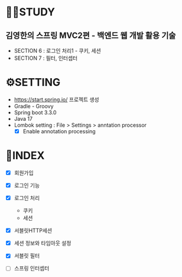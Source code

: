 # 👩‍💻STUDY

## 김영한의 스프링 MVC2편 - 백엔드 웹 개발 활용 기술

- SECTION 6 : 로그인 처리1 - 쿠키, 세션
- SECTION 7 : 필터, 인터셉터

# ⚙️SETTING

- https://start.spring.io/ 프로젝트 생성
- Gradle - Groovy
- Spring boot 3.3.0
- Java 17
- Lombok setting : File > Settings > anntation processor
  -  [X] Enable annotation processing

# 📒INDEX

- [x] 회원가입
- [x] 로그인 기능
- [x] 로그인 처리
  - 쿠키
  - 세션
- [X] 서블릿HTTP세션
- [X] 세션 정보와 타임아웃 설정
    
- [X] 서블릿 필터
- [ ] 스프링 인터셉터
